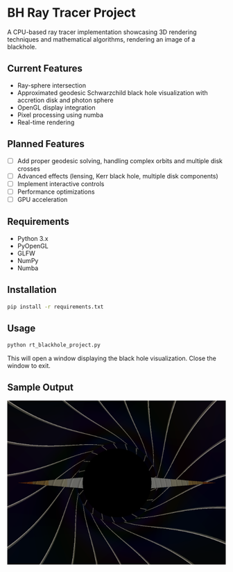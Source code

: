 # BH Ray Tracer Project

A CPU-based ray tracer implementation showcasing 3D rendering techniques and mathematical algorithms, rendering an image of a blackhole.

## Current Features
- Ray-sphere intersection
- Approximated geodesic Schwarzchild black hole visualization with accretion disk and photon sphere
- OpenGL display integration
- Pixel processing using numba
- Real-time rendering

## Planned Features
- [ ] Add proper geodesic solving, handling complex orbits and multiple disk crosses
- [ ] Advanced effects (lensing, Kerr black hole, multiple disk components)
- [ ] Implement interactive controls
- [ ] Performance optimizations
- [ ] GPU acceleration

## Requirements
- Python 3.x
- PyOpenGL
- GLFW
- NumPy
- Numba

## Installation
```bash
pip install -r requirements.txt 
```

## Usage
```bash
python rt_blackhole_project.py 
```
This will open a window displaying the black hole visualization. Close the window to exit.

## Sample Output
![Black Hole Visualization](images/BH_raytrace_SS_V2.png)
